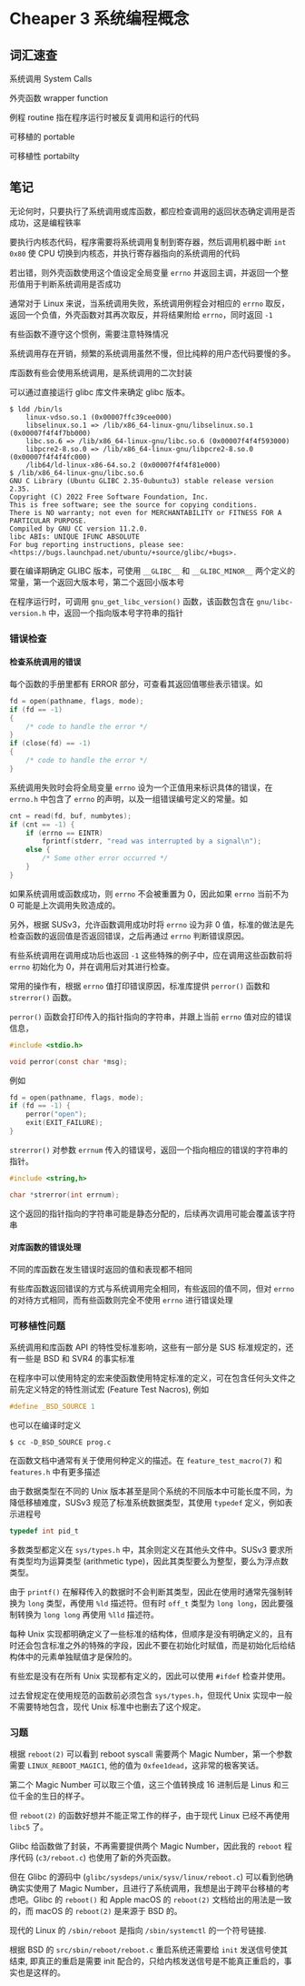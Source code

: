 # Cheaper 3 系统编程概念

## 词汇速查

系统调用 System Calls

外壳函数 wrapper function

例程 routine 指在程序运行时被反复调用和运行的代码

可移植的 portable

可移植性 portabilty


## 笔记

无论何时，只要执行了系统调用或库函数，都应检查调用的返回状态确定调用是否成功，这是编程铁率

要执行内核态代码，程序需要将系统调用复制到寄存器，然后调用机器中断 `int 0x80` 使 CPU 切换到内核态，并执行寄存器指向的系统调用的代码

若出错，则外壳函数使用这个值设定全局变量 `errno` 并返回主调，并返回一个整形值用于判断系统调用是否成功

通常对于 Linux 来说，当系统调用失败，系统调用例程会对相应的 `errno` 取反，返回一个负值，外壳函数对其再次取反，并将结果附给 `errno`，同时返回 `-1`

有些函数不遵守这个惯例，需要注意特殊情况

系统调用存在开销，频繁的系统调用虽然不慢，但比纯粹的用户态代码要慢的多。

库函数有些会使用系统调用，是系统调用的二次封装

可以通过直接运行 glibc 库文件来确定 glibc 版本。

```shell
$ ldd /bin/ls
	linux-vdso.so.1 (0x00007ffc39cee000)
	libselinux.so.1 => /lib/x86_64-linux-gnu/libselinux.so.1 (0x00007f4f4f7bb000)
	libc.so.6 => /lib/x86_64-linux-gnu/libc.so.6 (0x00007f4f4f593000)
	libpcre2-8.so.0 => /lib/x86_64-linux-gnu/libpcre2-8.so.0 (0x00007f4f4f4fc000)
	/lib64/ld-linux-x86-64.so.2 (0x00007f4f4f81e000)
$ /lib/x86_64-linux-gnu/libc.so.6 
GNU C Library (Ubuntu GLIBC 2.35-0ubuntu3) stable release version 2.35.
Copyright (C) 2022 Free Software Foundation, Inc.
This is free software; see the source for copying conditions.
There is NO warranty; not even for MERCHANTABILITY or FITNESS FOR A
PARTICULAR PURPOSE.
Compiled by GNU CC version 11.2.0.
libc ABIs: UNIQUE IFUNC ABSOLUTE
For bug reporting instructions, please see:
<https://bugs.launchpad.net/ubuntu/+source/glibc/+bugs>.
```
要在编译期确定 GLIBC 版本，可使用 `__GLIBC__` 和 `__GLIBC_MINOR__` 两个定义的常量，第一个返回大版本号，第二个返回小版本号

在程序运行时，可调用 `gnu_get_libc_version()` 函数，该函数包含在 `gnu/libc-version.h` 中，返回一个指向版本号字符串的指针

### 错误检查

#### 检查系统调用的错误

每个函数的手册里都有 ERROR 部分，可查看其返回值哪些表示错误。如

```c
fd = open(pathname, flags, mode);
if (fd == -1)
{
    /* code to handle the error */
}
if (close(fd) == -1)
{
    /* code to handle the error */
}
```

系统调用失败时会将全局变量 `errno` 设为一个正值用来标识具体的错误，在 `errno.h` 中包含了 `errno` 的声明，以及一组错误编号定义的常量。如

```c
cnt = read(fd, buf, numbytes);
if (cnt == -1) {
    if (errno == EINTR)
        fprintf(stderr, "read was interrupted by a signal\n");
    else {
        /* Some other error occurred */
    }
}
```

如果系统调用或函数成功，则 `errno` 不会被重置为 0，因此如果 `errno` 当前不为 0 可能是上次调用失败造成的。

另外，根据 SUSv3，允许函数调用成功时将 `errno` 设为非 0 值，标准的做法是先检查函数的返回值是否返回错误，之后再通过 `errno` 判断错误原因。

有些系统调用在调用成功后也返回 `-1` 这些特殊的例子中，应在调用这些函数前将 `errno` 初始化为 0，并在调用后对其进行检查。

常用的操作有，根据 `errno` 值打印错误原因，标准库提供 `perror()` 函数和 `strerror()` 函数。

`perror()` 函数会打印传入的指针指向的字符串，并跟上当前 `errno` 值对应的错误信息，

```c
#include <stdio.h>

void perror(const char *msg);
```

例如

```c
fd = open(pathname, flags, mode);
if (fd == -1) {
    perror("open");
    exit(EXIT_FAILURE);
}
```

`strerror()` 对参数 `errnum` 传入的错误号，返回一个指向相应的错误的字符串的指针。

```c
#include <string,h>

char *strerror(int errnum);
```

这个返回的指针指向的字符串可能是静态分配的，后续再次调用可能会覆盖该字符串

#### 对库函数的错误处理

不同的库函数在发生错误时返回的值和表现都不相同

有些库函数返回错误的方式与系统调用完全相同，有些返回的值不同，但对 `errno` 的对待方式相同，而有些函数则完全不使用 `errno` 进行错误处理

### 可移植性问题

系统调用和库函数 API 的特性受标准影响，这些有一部分是 SUS 标准规定的，还有一些是 BSD 和 SVR4 的事实标准

在程序中可以使用特定的宏来使函数使用特定标准的定义，可在包含任何头文件之前先定义特定的特性测试宏 (Feature Test Nacros), 例如

```c
#define _BSD_SOURCE 1
```

也可以在编译时定义

```shell
$ cc -D_BSD_SOURCE prog.c
```

在函数文档中通常有关于使用何种定义的描述。在 `feature_test_macro(7)` 和 `features.h` 中有更多描述

由于数据类型在不同的 Unix 版本甚至是同个系统的不同版本中可能长度不同，为降低移植难度，SUSv3 规范了标准系统数据类型，其使用 `typedef` 定义，例如表示进程号

```c
typedef int pid_t
```

多数类型都定义在 `sys/types.h` 中，其余则定义在其他头文件中。SUSv3 要求所有类型均为运算类型 (arithmetic type)，因此其类型要么为整型，要么为浮点数类型。

由于 `printf()` 在解释传入的数据时不会判断其类型，因此在使用时通常先强制转换为 `long` 类型，再使用 `%ld` 描述符。但有时 `off_t` 类型为 `long long`，因此要强制转换为 `long long` 再使用 `%lld` 描述符。

每种 Unix 实现都明确定义了一些标准的结构体，但顺序是没有明确定义的，且有时还会包含标准之外的特殊的字段，因此不要在初始化时赋值，而是初始化后给结构体中的元素单独赋值才是保险的。

有些宏是没有在所有 Unix 实现都有定义的，因此可以使用 `#ifdef` 检查并使用。

过去曾规定在使用规范的函数前必须包含 `sys/types.h`，但现代 Unix 实现中一般不需要特地包含，现代 Unix 标准中也删去了这个规定。

### 习题

根据 `reboot(2)` 可以看到 reboot syscall 需要两个 Magic Number，第一个参数需要 `LINUX_REBOOT_MAGIC1`, 他的值为 `0xfee1dead`，这非常的极客笑话。

第二个 Magic Number 可以取三个值，这三个值转换成 16 进制后是 Linus 和三位千金的生日的样子。

但 `reboot(2)` 的函数好想并不能正常工作的样子，由于现代 Linux 已经不再使用 `libc5` 了。

Glibc 给函数做了封装，不再需要提供两个 Magic Number，因此我的 `reboot` 程序代码 (`c3/reboot.c`) 也使用了新的外壳函数。

但在 Glibc 的源码中 (`glibc/sysdeps/unix/sysv/linux/reboot.c`) 可以看到他确确实实使用了 Magic Number，且进行了系统调用，我想是出于跨平台移植的考虑吧。Glibc 的 `reboot()` 和 Apple macOS 的 `reboot(2)` 文档给出的用法是一致的，而 macOS 的 `reboot(2)` 是来源于 BSD 的。

现代的 Linux 的 `/sbin/reboot` 是指向 `/sbin/systemctl` 的一个符号链接.

根据 BSD 的 `src/sbin/reboot/reboot.c` 重启系统还需要给 `init` 发送信号使其结束, 即真正的重启是需要 init 配合的，只给内核发送信号是不能真正重启的，事实也是这样的。